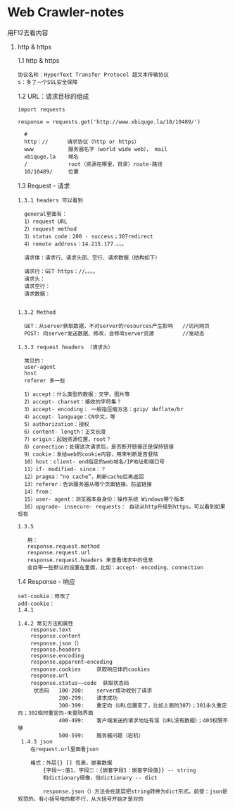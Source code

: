 #  Web Crawler-notes

用F12去看内容

1. http & https

    1.1 http & https

       协议名称：HyperText Transfer Protocol 超文本传输协议
       s：多了一个SSL安全保障

    1.2 URL：请求目标的组成

       import requests

       response = requests.get('http://www.xbiquge.la/10/10489/')

         #
         http：//      请求协议（http or https）
         www           服务器名字（world wide web）， mail
         xbiquge.la    域名
         /             root（资源在哪里，目录）route-路径
         10/10489/     位置

    1.3 Request - 请求

       1.3.1 headers 可以看到
       
         general里面有：
         1）request URL
         2）request method
         3）status code：200 - success；307redirect
         4）remote address：14.215.177.。。。

         请求体：请求行、请求头部、空行、请求数据（结构如下）

         请求行：GET https：//。。。。
         请求头：
         请求空行：
         请求数据：
       

       1.3.2 Method

         GET：从server获取数据，不对server的resources产生影响   //访问网页
         POST: 向server发送数据、修改，会修改server资源         //发动态
         
       1.3.3 request headers （请求头）
       
         常见的：
         user-agent
         host
         referer 多一些
         
         1）accept：什么类型的数据：文字、图片等
         2）accept- charset：接收的字符集？
         3）accept- encoding： 一般指压缩方法：gzip/ deflate/br
         4）accept- language：CN中文，等
         5）authorization：授权
         6）content- length：正文长度
         7）origin：起始资源位置，root？
         8）connection：处理这次请求后，是否断开链接还是保持链接
         9）cookie：发给web的cookie内容，用来判断是否登陆
         10）host：client- end指定的web域名/IP地址和端口号
         11）if- modified- since：？
         12）pragma：“no cache”，刷新cache后再返回
         13）referer：告诉服务器从哪个页面链接。防盗链接
         14）from：
         15）user- agent：浏览器本身身份：操作系统 Windows哪个版本
         16）upgrade- insecure- requests： 自动从http升级到https。可以看到如果现有
         
       1.3.5
          
          用：
          response.request.method
          response.request.url
          response.request.headers 来查看请求中的信息
          会自带一些默认的设置在里面，比如：accept- encoding、connection
          
    1.4 Response - 响应

       set-cookie：修改了
       add-cookie：
       1.4.1
       
       1.4.2 常见方法和属性
           response.text
           response.content
           response.json（）
           response.headers
           response.encoding
           response.apparent—encoding 
           response.cookies     获取响应体的cookies
           response.url
           response.status——code  获取状态码
            状态码   100-200:    server成功收到了请求
                    200-299:    请求成功
                    300-399:    重定向（URL位置变了，比如上面的307）；301永久重定向；302临时重定向-未登陆界面
                    400-499:    客户端发送的请求地址有误（URL没有数据）；403权限不够
                    500-599:    服务器问题（宕机）
        1.4.3 json
           在request.url里面看json
           
           格式：外层{} [] 包裹，嵌套数据         
               {字段一:值1，字段二：{嵌套字段1：嵌套字段值}} -- string
               和dictionary很像，但dictionary -- dict

               response.json（）方法会在底层把string转换为dict形式。前提：json是规范的。有小括号啥的都不行，从大括号开始才是对的
             
   
   
   

    
